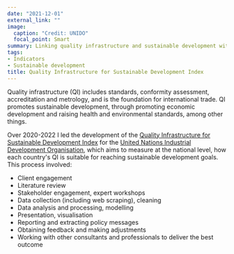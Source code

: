 ```yaml
---
date: "2021-12-01"
external_link: ""
image:
  caption: "Credit: UNIDO"
  focal_point: Smart
summary: Linking quality infrastructure and sustainable development with a data-driven analysis.
tags:
- Indicators
- Sustainable development
title: Quality Infrastructure for Sustainable Development Index
---
```


Quality infrastructure (QI) includes standards, conformity assessment, accreditation and metrology, and is the foundation for international trade. QI promotes sustainable development, through promoting economic development and raising health and environmental standards, among other things.

Over 2020-2022 I led the development of the [Quality Infrastructure for Sustainable Development Index](https://hub.unido.org/qi4sd/) for the [United Nations Industrial Development Organisation](https://www.unido.org/), which aims to measure at the national level, how each country's QI is suitable for reaching sustainable development goals. This process involved:

* Client engagement
* Literature review
* Stakeholder engagement, expert workshops
* Data collection (including web scraping), cleaning
* Data analysis and processing, modelling
* Presentation, visualisation
* Reporting and extracting policy messages
* Obtaining feedback and making adjustments
* Working with other consultants and professionals to deliver the best outcome

